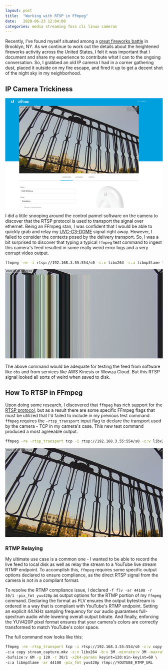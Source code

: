 ```yaml
---
layout: post
title:  "Working with RTSP in FFmpeg"
date:   2020-06-23 12:04:00
categories: media streaming foss cli linux cameras
---
```


Recently, I've found myself situated among a [great fireworks battle](https://news.yahoo.com/whats-sound-not-just-york-025006561.html?soc_src=hl-viewer&soc_trk=tw) in Brooklyn, NY. As we continue to work out the details about the heightened fireworks activity across the United States, I felt it was important that I document and share my experience to contribute what I can to the ongoing conversation. So, I grabbed an old IP camera I had in a corner gathering dust, placed it outside on my fire escape, and fired it up to get a decent shot of the night sky in my neighborhood.

## IP Camera Trickiness

![](/rtsp-control.jpg)

I did a little snooping around the control pannel software on the camera to discover that the RTSP protocol is used to transport the signal over ethernet. Being an FFmpeg stan, I was confident that I would be able to quickly grab and relay my [UVC-G3-DOME](https://store.ui.com/collections/unifi-protect-cameras/products/unifi-video-camera-g3-dome) signal right away. However, I failed to consider the contexts posed by the delivery transport. So, I was a bit surprised to discover that typing a typical `ffmpeg` test command to ingest this camera's feed resulted in some really weird error logs and a very corrupt video output.

```sh
ffmpeg -re -i rtsp://192.168.3.55:554/s0 -c:v libx264 -c:a libmp3lame test.mkv
```

![](/rtsp-corrupt.jpg)

The above command would be adequate for testing the feed from software like `obs` and from services like AWS Kinesis or Wowza Cloud. But this RTSP signal looked all sorts of weird when saved to disk.

## How To RTSP in FFmpeg

Upon doing some research, I discovered that `ffmpeg` has rich support for the [RTSP protocol](http://ffmpeg.org/ffmpeg-all.html#rtsp), but as a result there are some specific FFmpeg flags that must be utilized that I'd failed to include in my previous test command. `ffmpeg` requires the `-rtsp_transport` input flag to declare the transport used by the camera - TCP in my camera's case. This new test command produced a most agreeable output.

```sh
ffmpeg -re -rtsp_transport tcp -i rtsp://192.168.3.55:554/s0 -c:v libx264 -c:a libmp3lame test.mkv
```

![](/rtsp-clean.jpg)

### RTMP Relaying

My ultimate use case is a common one - I wanted to be able to record the live feed to local disk as well as relay the stream to a YouTube live stream RTMP endpoint. To accomplish this, `ffmpeg` requires some specific output options declared to ensure compliance, as the direct RTSP signal from the camera is not in a compliant format.

To resolve the RTMP compliance issue, I declared `-f flv -ar 44100 -r 30/1 -pix_fmt yuv420p` as output options for the RTMP portion of  my `ffmpeg` command. Declaring the format as FLV ensures the output bytestream is ordered in a way that is compliant with YouTube's RTMP endpoint. Setting an explicit 44.1kHz sampling frequency for our audio guarantees full-spectrum audio while lowering overall output bitrate. And finally, enforcing the YUV420P pixel format ensures that your camera's colors are correctly transformed to match YouTube's color space.

The full command now looks like this:

```sh
ffmpeg -re -rtsp_transport tcp -i rtsp://192.168.3.55:554/s0 -c:v copy \
-c:a copy stream_capture.mkv -c:v libx264 -b:v 3M -minrate:v 3M -maxrate:v 3M \
-bufsize:v 6M -g 120 -r 30/1 -x264-params keyint=120:min-keyint=60 \
-c:a libmp3lame -ar 44100 -pix_fmt yuv420p rtmp://YOUTUBE_RTMP_URL
```
